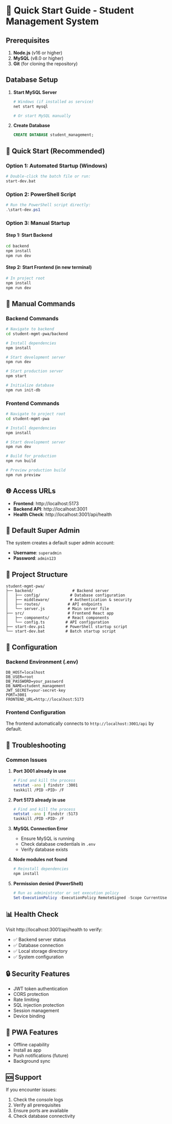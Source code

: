 # 🚀 Quick Start Guide - Student Management System

## Prerequisites

1. **Node.js** (v16 or higher)
2. **MySQL** (v8.0 or higher)
3. **Git** (for cloning the repository)

## Database Setup

1. **Start MySQL Server**
   ```bash
   # Windows (if installed as service)
   net start mysql
   
   # Or start MySQL manually
   ```

2. **Create Database**
   ```sql
   CREATE DATABASE student_management;
   ```

## 🎯 Quick Start (Recommended)

### Option 1: Automated Startup (Windows)
```bash
# Double-click the batch file or run:
start-dev.bat
```

### Option 2: PowerShell Script
```powershell
# Run the PowerShell script directly:
.\start-dev.ps1
```

### Option 3: Manual Startup

#### Step 1: Start Backend
```bash
cd backend
npm install
npm run dev
```

#### Step 2: Start Frontend (in new terminal)
```bash
# In project root
npm install
npm run dev
```

## 🔧 Manual Commands

### Backend Commands
```bash
# Navigate to backend
cd student-mgmt-pwa/backend

# Install dependencies
npm install

# Start development server
npm run dev

# Start production server
npm start

# Initialize database
npm run init-db
```

### Frontend Commands
```bash
# Navigate to project root
cd student-mgmt-pwa

# Install dependencies
npm install

# Start development server
npm run dev

# Build for production
npm run build

# Preview production build
npm run preview
```

## 🌐 Access URLs

- **Frontend**: http://localhost:5173
- **Backend API**: http://localhost:3001
- **Health Check**: http://localhost:3001/api/health

## 🔐 Default Super Admin

The system creates a default super admin account:
- **Username**: `superadmin`
- **Password**: `admin123`

## 📁 Project Structure

```
student-mgmt-pwa/
├── backend/                 # Backend server
│   ├── config/             # Database configuration
│   ├── middleware/         # Authentication & security
│   ├── routes/            # API endpoints
│   └── server.js          # Main server file
├── src/                   # Frontend React app
│   ├── components/        # React components
│   └── config.ts         # API configuration
├── start-dev.ps1         # PowerShell startup script
└── start-dev.bat         # Batch startup script
```

## 🔧 Configuration

### Backend Environment (.env)
```env
DB_HOST=localhost
DB_USER=root
DB_PASSWORD=your_password
DB_NAME=student_management
JWT_SECRET=your-secret-key
PORT=3001
FRONTEND_URL=http://localhost:5173
```

### Frontend Configuration
The frontend automatically connects to `http://localhost:3001/api` by default.

## 🚨 Troubleshooting

### Common Issues

1. **Port 3001 already in use**
   ```bash
   # Find and kill the process
   netstat -ano | findstr :3001
   taskkill /PID <PID> /F
   ```

2. **Port 5173 already in use**
   ```bash
   # Find and kill the process
   netstat -ano | findstr :5173
   taskkill /PID <PID> /F
   ```

3. **MySQL Connection Error**
   - Ensure MySQL is running
   - Check database credentials in `.env`
   - Verify database exists

4. **Node modules not found**
   ```bash
   # Reinstall dependencies
   npm install
   ```

5. **Permission denied (PowerShell)**
   ```powershell
   # Run as administrator or set execution policy
   Set-ExecutionPolicy -ExecutionPolicy RemoteSigned -Scope CurrentUser
   ```

## 📊 Health Check

Visit http://localhost:3001/api/health to verify:
- ✅ Backend server status
- ✅ Database connection
- ✅ Local storage directory
- ✅ System configuration

## 🔒 Security Features

- JWT token authentication
- CORS protection
- Rate limiting
- SQL injection protection
- Session management
- Device binding

## 📱 PWA Features

- Offline capability
- Install as app
- Push notifications (future)
- Background sync

## 🆘 Support

If you encounter issues:
1. Check the console logs
2. Verify all prerequisites
3. Ensure ports are available
4. Check database connectivity 
